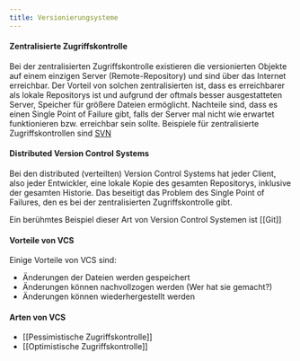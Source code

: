 ```yaml
---
title: Versionierungsysteme
---
```

#### Zentralisierte Zugriffskontrolle
Bei der zentralisierten Zugriffskontrolle existieren die versionierten Objekte auf einem einzigen Server (Remote-Repository) und sind über das Internet erreichbar. Der Vorteil von solchen zentralisierten ist, dass es erreichbarer als lokale Repositorys ist und aufgrund der oftmals besser ausgestatteten Server, Speicher für größere Dateien ermöglicht. Nachteile sind, dass es einen Single Point of Failure gibt, falls der Server mal nicht wie erwartet funktionieren bzw. erreichbar sein sollte. Beispiele für zentralisierte Zugriffskontrollen sind [SVN](https://subversion.apache.org/)

#### Distributed Version Control Systems
Bei den distributed (verteilten) Version Control Systems hat jeder Client, also jeder Entwickler, eine lokale Kopie des gesamten Repositorys, inklusive der gesamten Historie. Das beseitigt das Problem des Single Point of Failures, den es bei der zentralisierten Zugriffskontrolle gibt. 

Ein berühmtes Beispiel dieser Art von Version Control Systemen ist [[Git]]

#### Vorteile von VCS
Einige Vorteile von VCS sind:
- Änderungen der Dateien werden gespeichert
- Änderungen können nachvollzogen werden (Wer hat sie gemacht?)
- Änderungen können wiederhergestellt werden

#### Arten von VCS
- [[Pessimistische Zugriffskontrolle]]
- [[Optimistische Zugriffskontrolle]]